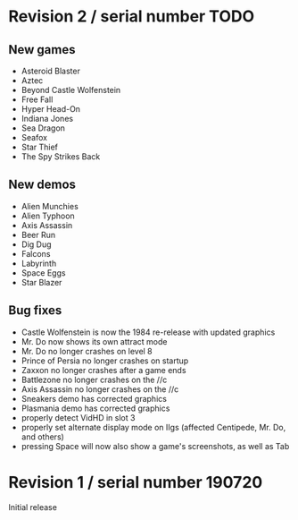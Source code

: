 # Revision 2 / serial number TODO

## New games

 - Asteroid Blaster
 - Aztec
 - Beyond Castle Wolfenstein
 - Free Fall
 - Hyper Head-On
 - Indiana Jones
 - Sea Dragon
 - Seafox
 - Star Thief
 - The Spy Strikes Back

## New demos

 - Alien Munchies
 - Alien Typhoon
 - Axis Assassin
 - Beer Run
 - Dig Dug
 - Falcons
 - Labyrinth
 - Space Eggs
 - Star Blazer

## Bug fixes

 - Castle Wolfenstein is now the 1984 re-release with updated graphics
 - Mr. Do now shows its own attract mode
 - Mr. Do no longer crashes on level 8
 - Prince of Persia no longer crashes on startup
 - Zaxxon no longer crashes after a game ends
 - Battlezone no longer crashes on the //c
 - Axis Assassin no longer crashes on the //c
 - Sneakers demo has corrected graphics
 - Plasmania demo has corrected graphics
 - properly detect VidHD in slot 3
 - properly set alternate display mode on IIgs (affected Centipede, Mr. Do, and others)
 - pressing Space will now also show a game's screenshots, as well as Tab

# Revision 1 / serial number 190720

Initial release

